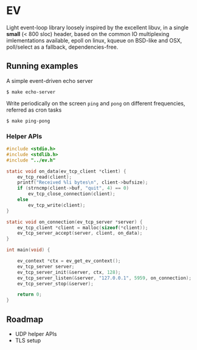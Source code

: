 EV
==

Light event-loop library loosely inspired by the excellent libuv, in a single
**small** (< 800 sloc) header, based on the common IO multiplexing
imlementations available, epoll on linux, kqueue on BSD-like and OSX,
poll/select as a fallback, dependencies-free.

## Running examples

A simple event-driven echo server

```
$ make echo-server
```

Write periodically on the screen `ping` and `pong` on different frequencies,
referred as cron tasks

```
$ make ping-pong
```

### Helper APIs

```c
#include <stdio.h>
#include <stdlib.h>
#include "../ev.h"

static void on_data(ev_tcp_client *client) {
    ev_tcp_read(client);
    printf("Received %li bytes\n", client->bufsize);
    if (strncmp(client->buf, "quit", 4) == 0)
        ev_tcp_close_connection(client);
    else
        ev_tcp_write(client);
}

static void on_connection(ev_tcp_server *server) {
    ev_tcp_client *client = malloc(sizeof(*client));
    ev_tcp_server_accept(server, client, on_data);
}

int main(void) {

    ev_context *ctx = ev_get_ev_context();
    ev_tcp_server server;
    ev_tcp_server_init(&server, ctx, 128);
    ev_tcp_server_listen(&server, "127.0.0.1", 5959, on_connection);
    ev_tcp_server_stop(&server);

    return 0;
}
```

## Roadmap

- UDP helper APIs
- TLS setup
